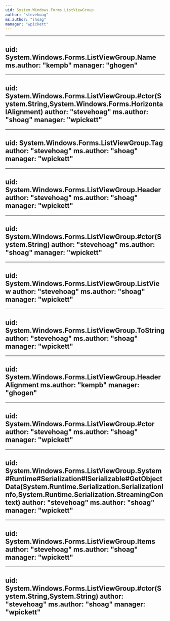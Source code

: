 ```yaml
---
uid: System.Windows.Forms.ListViewGroup
author: "stevehoag"
ms.author: "shoag"
manager: "wpickett"
---
```


---
uid: System.Windows.Forms.ListViewGroup.Name
ms.author: "kempb"
manager: "ghogen"
---

---
uid: System.Windows.Forms.ListViewGroup.#ctor(System.String,System.Windows.Forms.HorizontalAlignment)
author: "stevehoag"
ms.author: "shoag"
manager: "wpickett"
---

---
uid: System.Windows.Forms.ListViewGroup.Tag
author: "stevehoag"
ms.author: "shoag"
manager: "wpickett"
---

---
uid: System.Windows.Forms.ListViewGroup.Header
author: "stevehoag"
ms.author: "shoag"
manager: "wpickett"
---

---
uid: System.Windows.Forms.ListViewGroup.#ctor(System.String)
author: "stevehoag"
ms.author: "shoag"
manager: "wpickett"
---

---
uid: System.Windows.Forms.ListViewGroup.ListView
author: "stevehoag"
ms.author: "shoag"
manager: "wpickett"
---

---
uid: System.Windows.Forms.ListViewGroup.ToString
author: "stevehoag"
ms.author: "shoag"
manager: "wpickett"
---

---
uid: System.Windows.Forms.ListViewGroup.HeaderAlignment
ms.author: "kempb"
manager: "ghogen"
---

---
uid: System.Windows.Forms.ListViewGroup.#ctor
author: "stevehoag"
ms.author: "shoag"
manager: "wpickett"
---

---
uid: System.Windows.Forms.ListViewGroup.System#Runtime#Serialization#ISerializable#GetObjectData(System.Runtime.Serialization.SerializationInfo,System.Runtime.Serialization.StreamingContext)
author: "stevehoag"
ms.author: "shoag"
manager: "wpickett"
---

---
uid: System.Windows.Forms.ListViewGroup.Items
author: "stevehoag"
ms.author: "shoag"
manager: "wpickett"
---

---
uid: System.Windows.Forms.ListViewGroup.#ctor(System.String,System.String)
author: "stevehoag"
ms.author: "shoag"
manager: "wpickett"
---

